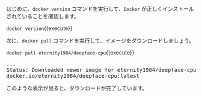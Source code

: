 はじめに、`docker version` コマンドを実行して、`Docker` が正しくインストールされていることを確認します。

`docker version`{{execute}}


次に、`docker pull` コマンドを実行して、イメージをダウンロードしましょう。

`docker pull eternity1984/deepface-cpu`{{execute}}

<pre>
...
Status: Downloaded newer image for eternity1984/deepface-cpu:latest
docker.io/eternity1984/deepface-cpu:latest
</pre>


このような表示が出ると、ダウンロードが完了しています。